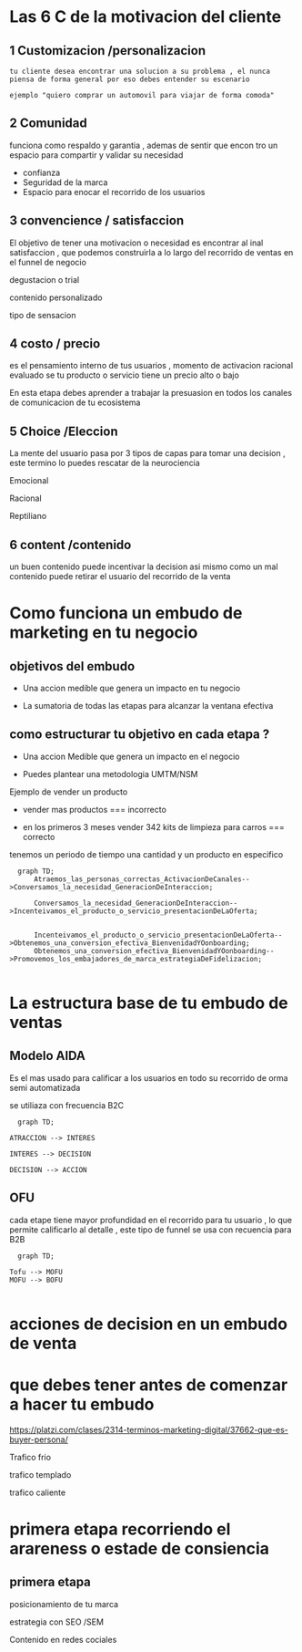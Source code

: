# Las 6 C de la motivacion del cliente


## 1 Customizacion /personalizacion 

    tu cliente desea encontrar una solucion a su problema , el nunca piensa de forma general por eso debes entender su escenario
    
    ejemplo "quiero comprar un automovil para viajar de forma comoda"

## 2 Comunidad

funciona como respaldo y garantia , ademas de sentir que encon tro un espacio para compartir y validar su necesidad 

* confianza
* Seguridad de la marca
* Espacio para enocar el recorrido de los usuarios 


## 3 convencience / satisfaccion  


El objetivo de tener una motivacion o necesidad es encontrar al inal satisfaccion , que podemos construirla a lo largo del recorrido de ventas en el funnel de negocio 

degustacion o trial

contenido personalizado

tipo de sensacion 


## 4 costo / precio

es el pensamiento interno de tus usuarios , momento de activacion racional evaluado se tu producto o servicio tiene un precio alto o bajo


En esta etapa debes aprender a trabajar la presuasion en todos los canales de comunicacion de tu ecosistema 

## 5 Choice /Eleccion 

La mente del usuario pasa por 3 tipos de capas para tomar una decision , este termino lo puedes rescatar de la neurociencia 

Emocional 

Racional

Reptiliano 


## 6 content /contenido 

un buen contenido puede incentivar la decision asi mismo como un mal contenido puede retirar el usuario del recorrido de la venta 


# Como funciona un embudo de marketing en tu negocio 


## objetivos del embudo

* Una accion medible que genera un impacto  en tu negocio 


* La sumatoria de todas las etapas para alcanzar la ventana efectiva 

## como estructurar tu objetivo en cada etapa ?

* Una accion Medible que genera un impacto en el negocio 

* Puedes plantear una metodologia UMTM/NSM 


Ejemplo de vender un producto 

* vender mas productos  === incorrecto

* en los primeros 3 meses vender 342 kits de limpieza para carros   === correcto 

tenemos un periodo de tiempo una cantidad y un producto en especifico 


```mermaid
  graph TD;
      Atraemos_las_personas_correctas_ActivacionDeCanales-->Conversamos_la_necesidad_GeneracionDeInteraccion;
      
      Conversamos_la_necesidad_GeneracionDeInteraccion-->Incenteivamos_el_producto_o_servicio_presentacionDeLaOferta;


      Incenteivamos_el_producto_o_servicio_presentacionDeLaOferta-->Obtenemos_una_conversion_efectiva_BienvenidadYOonboarding;
      Obtenemos_una_conversion_efectiva_BienvenidadYOonboarding-->Promovemos_los_embajadores_de_marca_estrategiaDeFidelizacion;
     
```


# La estructura base de tu embudo de ventas 

## Modelo AIDA 

Es el mas usado para calificar a los usuarios en todo su recorrido de orma semi automatizada

se utiliaza con frecuencia B2C

```mermaid
  graph TD;

ATRACCION --> INTERES

INTERES --> DECISION

DECISION --> ACCION 

```

## OFU  

cada etape tiene mayor profundidad en el  recorrido para tu usuario , lo que permite calificarlo al detalle , este tipo de funnel se usa con recuencia para B2B 

```mermaid
  graph TD;

Tofu --> MOFU
MOFU --> BOFU


  ```

  # acciones de decision en un embudo de venta 

  
# que debes tener antes de comenzar a hacer tu embudo 

https://platzi.com/clases/2314-terminos-marketing-digital/37662-que-es-buyer-persona/ 

Trafico frio 

trafico templado 

trafico caliente 


# primera etapa  recorriendo el arareness o estade de consiencia 


## primera etapa 

posicionamiento de tu marca 

estrategia  con SEO /SEM

Contenido en redes cociales 
